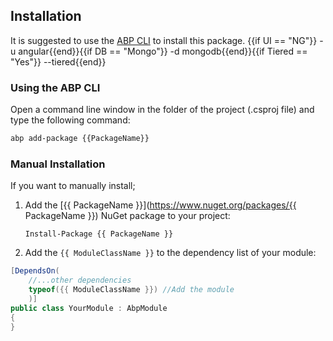 ## Installation

It is suggested to use the [ABP CLI](CLI.md) to install this package.
{{if UI == "NG"}} -u angular{{end}}{{if DB == "Mongo"}} -d mongodb{{end}}{{if Tiered == "Yes"}} --tiered{{end}}

### Using the ABP CLI

Open a command line window in the folder of the project (.csproj file) and type the following command:

````bash
abp add-package {{PackageName}}
````

### Manual Installation 

If you want to manually install;

1. Add the [{{ PackageName }}](https://www.nuget.org/packages/{{ PackageName }}) NuGet package to your project:

   ````
   Install-Package {{ PackageName }}
   ````

2.  Add the `{{ ModuleClassName }}` to the dependency list of your module:

````csharp
[DependsOn(
    //...other dependencies
    typeof({{ ModuleClassName }}) //Add the module
    )]
public class YourModule : AbpModule
{
}
````
